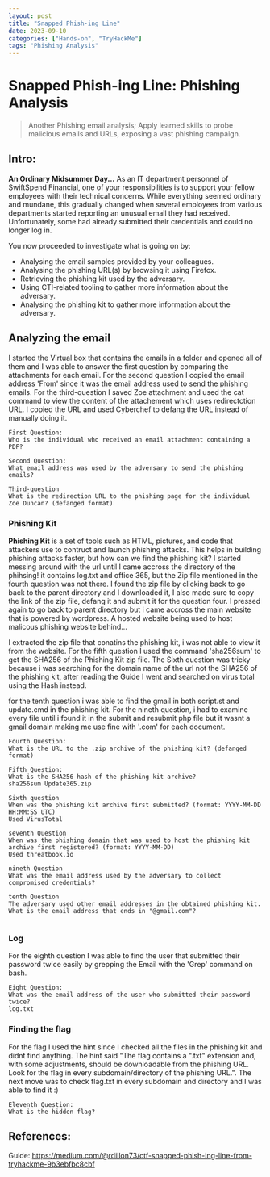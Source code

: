 ```yaml
---
layout: post
title: "Snapped Phish-ing Line"
date: 2023-09-10 
categories: ["Hands-on", "TryHackMe"]
tags: "Phishing Analysis"
---
```

# Snapped Phish-ing Line: Phishing Analysis
> Another Phishing email analysis; Apply learned skills to probe malicious emails and URLs, exposing a vast phishing campaign.

## Intro:
**An Ordinary Midsummer Day...**
As an IT department personnel of SwiftSpend Financial, one of your responsibilities is to support your fellow employees with their technical concerns. While everything seemed ordinary and mundane, this gradually changed when several employees from various departments started reporting an unusual email they had received. Unfortunately, some had already submitted their credentials and could no longer log in.

You now proceeded to investigate what is going on by:
- Analysing the email samples provided by your colleagues.
- Analysing the phishing URL(s) by browsing it using Firefox.
- Retrieving the phishing kit used by the adversary.
- Using CTI-related tooling to gather more information about the adversary.
- Analysing the phishing kit to gather more information about the adversary.

## Analyzing the email
I started the Virtual box that contains the emails in a folder and opened all of them and I was able to answer the first question by comparing the attachments for each email. For the second question I copied the email address 'From' since it was the email address used to send the phishing emails. For the third-question I saved Zoe attachment and used the cat command to view the content of the attachement which uses redirectction URL. I copied the URL and used Cyberchef to defang the URL instead of manually doing it. 

```
First Question: 
Who is the individual who received an email attachment containing a PDF?

Second Question:
What email address was used by the adversary to send the phishing emails?

Third-question
What is the redirection URL to the phishing page for the individual Zoe Duncan? (defanged format)
```

### Phishing Kit
**Phishing Kit** is a set of tools such as HTML, pictures, and code that attackers use to contruct and launch phishing attacks. This helps in building phishing attacks faster, but how can we find the phishing kit? I started messing around with the url until I came accross the directory of the phihsing! it contains log.txt and office 365, but the Zip file mentioned in the fourth question was not there. I found the zip file by clicking back to go back to the parent directory and I downloaded it, I also made sure to copy the link of the zip file, defang it and submit it for the question four. I pressed again to go back to parent directory but i came accross the main website that is powered by wordpress. A hosted website being used to host malicous phishing website behind... 

I extracted the zip file that conatins the phishing kit, i was not able to view it from the website. For the fifth question I used the command 'sha256sum' to get the SHA256 of the Phishing Kit zip file. The Sixth question was tricky because i was searching for the domain name of the url not the SHA256 of the phishing kit, after reading the Guide I went and searched on virus total using the Hash instead. 

for the tenth question i was able to find the gmail in both script.st and update.cmd in the phishing kit. For the nineth question, i had to examine every file until i found it in the submit and resubmit php file but it wasnt a gmail domain making me use fine with '.com' for each document. 

```
Fourth Question: 
What is the URL to the .zip archive of the phishing kit? (defanged format)

Fifth Question:
What is the SHA256 hash of the phishing kit archive?
sha256sum Update365.zip 

Sixth question
When was the phishing kit archive first submitted? (format: YYYY-MM-DD HH:MM:SS UTC)
Used VirusTotal

seventh Question
When was the phishing domain that was used to host the phishing kit archive first registered? (format: YYYY-MM-DD)
Used threatbook.io

nineth Question
What was the email address used by the adversary to collect compromised credentials?

tenth Question
The adversary used other email addresses in the obtained phishing kit. What is the email address that ends in "@gmail.com"?


```

### Log
For the eighth question I was able to find the user that submitted their password twice easily by grepping the Email with the 'Grep' command on bash. 

```
Eight Question:
What was the email address of the user who submitted their password twice?
log.txt
```

### Finding the flag 
For the flag I used the hint since I checked all the files in the phishing kit and didnt find anything. The hint said "The flag contains a ".txt" extension and, with some adjustments, should be downloadable from the phishing URL. Look for the flag in every subdomain/directory of the phishing URL.". The next move was to check flag.txt in every subdomain and directory and I was able to find it :) 

```
Eleventh Question:
What is the hidden flag?

```

## References:
Guide: https://medium.com/@rdillon73/ctf-snapped-phish-ing-line-from-tryhackme-9b3ebfbc8cbf






